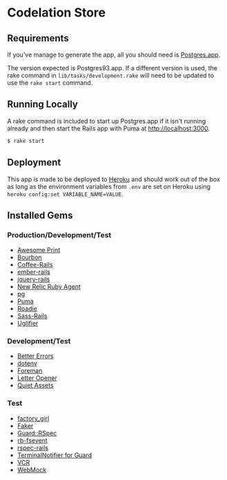 # Codelation Store

## Requirements

If you've manage to generate the app, all you
should need is [Postgres.app](http://postgresapp.com).

The version expected is Postgres93.app. If a different version is used, the
rake command in `lib/tasks/development.rake` will need to be updated to use
the `rake start` command.

## Running Locally

A rake command is included to start up Postgres.app
if it isn't running already and then start the Rails
app with Puma at <http://localhost:3000>.

```bash
$ rake start
```

## Deployment

This app is made to be deployed to [Heroku](http://heroku.com)
and should work out of the box as long as the environment variables
from `.env` are set on Heroku using `heroku config:set VARIABLE_NAME=VALUE`.

## Installed Gems

### Production/Development/Test

- [Awesome Print](https://github.com/michaeldv/awesome_print)
- [Bourbon](http://bourbon.io)
- [Coffee-Rails](https://github.com/rails/coffee-rails)
- [ember-rails](https://github.com/emberjs/ember-rails)
- [jquery-rails](https://github.com/rails/jquery-rails)
- [New Relic Ruby Agent](https://github.com/newrelic/rpm)
- [pg](https://bitbucket.org/ged/ruby-pg)
- [Puma](http://puma.io)
- [Roadie](https://github.com/Mange/roadie)
- [Sass-Rails](https://github.com/rails/sass-rails)
- [Uglifier](https://github.com/lautis/uglifier)

### Development/Test

- [Better Errors](https://github.com/charliesome/better_errors)
- [dotenv](https://github.com/bkeepers/dotenv)
- [Foreman](https://github.com/ddollar/foreman)
- [Letter Opener](https://github.com/ryanb/letter_opener)
- [Quiet Assets](https://github.com/evrone/quiet_assets)

### Test

- [factory_girl](https://github.com/thoughtbot/factory_girl_rails)
- [Faker](https://github.com/stympy/faker)
- [Guard::RSpec](https://github.com/guard/guard-rspec)
- [rb-fsevent](https://github.com/thibaudgg/rb-fsevent)
- [rspec-rails](https://github.com/rspec/rspec-rails)
- [TerminalNotifier for Guard](https://github.com/Springest/terminal-notifier-guard)
- [VCR](https://github.com/vcr/vcr)
- [WebMock](https://github.com/bblimke/webmock)
